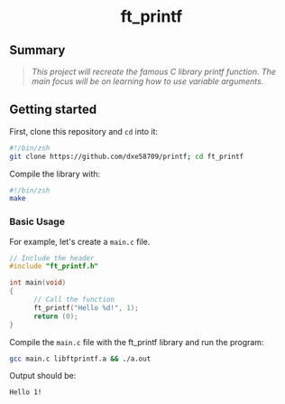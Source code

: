 <h1 align="center">
	ft_printf
</h1>

## Summary
> <i>This project will recreate the famous C library printf function.
> The main focus will be on learning how to use variable arguments.</i>

## Getting started

First, clone this repository and `cd` into it:

```zsh
#!/bin/zsh
git clone https://github.com/dxe58709/printf; cd ft_printf
```

Compile the library with:

```zsh
#!/bin/zsh
make
```
### Basic Usage
For example, let's create a ``main.c`` file.

```c
// Include the header
#include "ft_printf.h"

int main(void)
{
      // Call the function
      ft_printf("Hello %d!", 1);
      return (0);
}
```

Compile the ``main.c`` file with the ft_printf library and run the program:
```bash
gcc main.c libftprintf.a && ./a.out
```
Output should be:
```
Hello 1!
```
